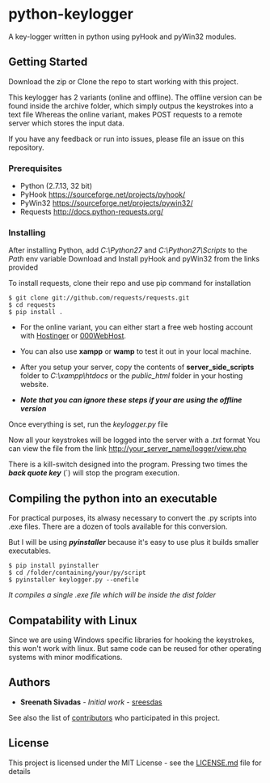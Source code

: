 # python-keylogger
A key-logger written in python using pyHook and pyWin32 modules.


## Getting Started

Download the zip or Clone the repo to start working with this project. 

This keylogger has 2 variants (online and offline).
The offline version can be found inside the archive folder, which simply outpus the keystrokes into a text file
Whereas the online variant, makes POST requests to a remote server which stores the input data.

If you have any feedback or run into issues, please file an issue on this repository.

### Prerequisites

* Python (2.7.13, 32 bit)
* PyHook <https://sourceforge.net/projects/pyhook/>
* PyWin32 <https://sourceforge.net/projects/pywin32/>
* Requests <http://docs.python-requests.org/>


### Installing

After installing Python, add _C:\Python27_ and _C:\Python27\Scripts_ to the _Path_ env variable
Download and Install pyHook and pyWin32 from the links provided

To install requests, clone their repo and use pip command for installation

```
$ git clone git://github.com/requests/requests.git
$ cd requests
$ pip install .
```

* For the online variant, you can either start a free web hosting account with [Hostinger](https://www.hostinger.in/) or [000WebHost](https://in.000webhost.com/cpanel-login/).
* You can also use **xampp** or **wamp** to test it out in your local machine.
* After you setup your server, copy the contents of **server_side_scripts** folder to _C:\xampp\htdocs_ or the _public_html_ folder in your hosting website.

* ___Note that you can ignore these steps if your are using the offline version___

Once everything is set, run the _keylogger.py_ file

Now all your keystrokes will be logged into the server with a _<ipaddr>.txt_ format
You can view the file from the link <http://your_server_name/logger/view.php>

There is a kill-switch designed into the program. Pressing two times the ___back quote key___ (`) will stop the program execution.

## Compiling the python into an executable

For practical purposes, its alwasy necessary to convert the .py scripts into .exe files.
There are a dozen of tools available for this conversion.

But I will be using ___pyinstaller___ because it's easy to use plus it builds smaller executables.

```
$ pip install pyinstaller
$ cd /folder/containing/your/py/script
$ pyinstaller keylogger.py --onefile
```
_It compiles a single .exe file which will be inside the dist folder_

## Compatability with Linux

Since we are using Windows specific libraries for hooking the keystrokes, this won't work 
with linux. But same code can be reused for other operating systems with minor modifications.


## Authors

* **Sreenath Sivadas** - *Initial work* - [sreesdas](https://github.com/sreesdas)

See also the list of [contributors](https://github.com/sreesdas/project/contributors) who participated in this project.

## License

This project is licensed under the MIT License - see the [LICENSE.md](LICENSE.md) file for details

